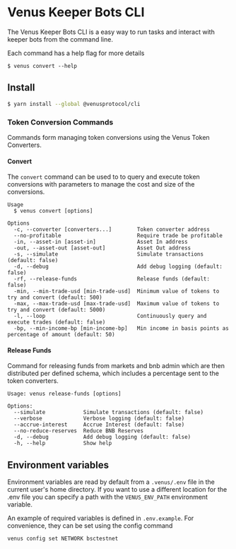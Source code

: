 # Venus Keeper Bots CLI

The Venus Keeper Bots CLI is a easy way to run tasks and interact with keeper bots from the command line.

Each command has a help flag for more details

```
$ venus convert --help
```

## Install

```bash
$ yarn install --global @venusprotocol/cli
```

### Token Conversion Commands

Commands form managing token conversions using the Venus Token Converters.

#### Convert

The `convert` command can be used to to query and execute token conversions with parameters to manage the cost and size of the conversions.

```
Usage
  $ venus convert [options]

Options
  -c, --converter [converters...]        Token converter address
  --no-profitable                        Require trade be profitable
  -in, --asset-in [asset-in]             Asset In address
  -out, --asset-out [asset-out]          Asset Out address
  -s, --simulate                         Simulate transactions (default: false)
  -d, --debug                            Add debug logging (default: false)
  -rf, --release-funds                   Release funds (default: false)
  -min, --min-trade-usd [min-trade-usd]  Minimum value of tokens to try and convert (default: 500)
  -max, --max-trade-usd [max-trade-usd]  Maximum value of tokens to try and convert (default: 5000)
  -l, --loop                             Continuously query and execute trades (default: false)
  -bp, --min-income-bp [min-income-bp]   Min income in basis points as percentage of amount (default: 50)
```

#### Release Funds

Command for releasing funds from markets and bnb admin which are then distributed per defined schema, which includes a percentage sent to the token converters.

```
Usage: venus release-funds [options]

Options:
  --simulate            Simulate transactions (default: false)
  --verbose             Verbose logging (default: false)
  --accrue-interest     Accrue Interest (default: false)
  --no-reduce-reserves  Reduce BNB Reserves
  -d, --debug           Add debug logging (default: false)
  -h, --help            Show help
```

## Environment variables

Environment variables are read by default from a `.venus/.env` file in the current user's home directory. If you want to use a different location for the .env file you can specify a path with the `VENUS_ENV_PATH` environment variable.

An example of required variables is defined in `.env.example`. For convenience, they can be set using the config command

```
venus config set NETWORK bsctestnet
```

